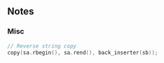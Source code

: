 ## Notes 

### Misc

```c++
// Reverse string copy
copy(sa.rbegin(), sa.rend(), back_inserter(sb));
```